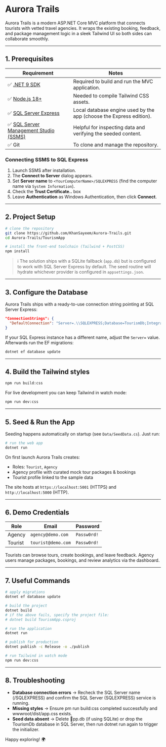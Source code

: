 # Aurora Trails

Aurora Trails is a modern ASP.NET Core MVC platform that connects tourists with vetted travel agencies. It wraps the existing booking, feedback, and package management logic in a sleek Tailwind UI so both sides can collaborate smoothly.

---

## 1. Prerequisites

| Requirement                                                                                              | Notes                                                               |
| -------------------------------------------------------------------------------------------------------- | ------------------------------------------------------------------- |
| :white_check_mark: [.NET 9 SDK](https://dotnet.microsoft.com/en-us/download)                             | Required to build and run the MVC application.                      |
| :white_check_mark: [Node.js 18+](https://nodejs.org/en/download/)                                        | Needed to compile Tailwind CSS assets.                              |
| :white_check_mark: [SQL Server Express](https://www.microsoft.com/en-us/sql-server/sql-server-downloads) | Local database engine used by the app (choose the Express edition). |
| :white_check_mark: [SQL Server Management Studio (SSMS)](https://aka.ms/ssmsfullsetup)                   | Helpful for inspecting data and verifying the seeded content.       |
| :white_check_mark: Git                                                                                   | To clone and manage the repository.                                 |

### Connecting SSMS to SQL Express

1. Launch SSMS after installation.
2. The **Connect to Server** dialog appears.
3. Set **Server name** to `<YourComputerName>/SQLEXPRESS` (find the computer name via `System Information`).
4. Check the **Trust Certificate..** box
5. Leave **Authentication** as Windows Authentication, then click **Connect**.

---

## 2. Project Setup

```bash
# clone the repository
git clone https://github.com/KhanSayeem/Aurora-Trails.git
cd Aurora-Trails/TourismApp

# install the front-end toolchain (Tailwind + PostCSS)
npm install
```

> :information_source: The solution ships with a SQLite fallback (`app.db`) but is configured to work with SQL Server Express by default. The seed routine will hydrate whichever provider is configured in `appsettings.json`.

---

## 3. Configure the Database

Aurora Trails ships with a ready-to-use connection string pointing at SQL Server Express:

```json
"ConnectionStrings": {
  "DefaultConnection": "Server=.\\SQLEXPRESS;Database=TourismDb;Integrated Security=True;TrustServerCertificate=True;MultipleActiveResultSets=true"
}
```

If your SQL Express instance has a different name, adjust the `Server=` value. Afterwards run the EF migrations:

```bash
dotnet ef database update
```

---

## 4. Build the Tailwind styles

```bash
npm run build:css
```

For live development you can keep Tailwind in watch mode:

```bash
npm run dev:css
```

---

## 5. Seed & Run the App

Seeding happens automatically on startup (see `Data/SeedData.cs`). Just run:

```bash
# run the web app
dotnet run
```

On first launch Aurora Trails creates:

- Roles: `Tourist`, `Agency`
- Agency profile with curated mock tour packages & bookings
- Tourist profile linked to the sample data

The site hosts at `https://localhost:5001` (HTTPS) and `http://localhost:5000` (HTTP).

---

## 6. Demo Credentials

| Role    | Email              | Password    |
| ------- | ------------------ | ----------- |
| Agency  | `agency@demo.com`  | `Passw0rd!` |
| Tourist | `tourist@demo.com` | `Passw0rd!` |

Tourists can browse tours, create bookings, and leave feedback. Agency users manage packages, bookings, and review analytics via the dashboard.

---

## 7. Useful Commands

```bash
# apply migrations
dotnet ef database update

# build the project
dotnet build
# if the above fails, specify the project file:
# dotnet build TourismApp.csproj

# run the application
dotnet run

# publish for production
dotnet publish -c Release -o ./publish

# run Tailwind in watch mode
npm run dev:css
```

---

## 8. Troubleshooting

- **Database connection errors** → Recheck the SQL Server name (<ComputerName>/SQLEXPRESS) and confirm the SQL Server (SQLEXPRESS) service is running.
- **Missing styles** → Ensure
  pm run build:css completed successfully and wwwroot/dist/app.css exists.
- **Seed data absent** → Delete pp.db (if using SQLite) or drop the TourismDb database in SQL Server, then run dotnet run again to trigger the initializer.

Happy exploring! :earth_africa:

